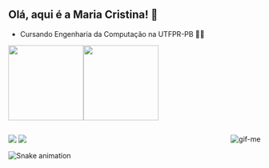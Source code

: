 ## Olá, aqui é a Maria Cristina! 🤗

* Cursando Engenharia da Computação na UTFPR-PB 👩‍🎓


<div align="left">
<a href="https://github.com/MacriFabiane">
<img height="150em" src="https://github-readme-stats.vercel.app/api?username=MacriFabiane&show_icons=true&theme=tokyonight&include_all_commits=true&count_private=true"/><img height="150em" src="https://github-readme-stats.vercel.app/api/top-langs/?username=MacriFabiane&layout=compact&langs_count=7&theme=tokyonight"/>
</div>

   ##
  <div>
    <img align="right" alt="gif-me" spc="file:///C:/Users/maria/Downloads/Design%20sem%20nome.gif">
  </div>
<div> 
<a href="https://instagram.com/macrifabiane" target="_blank"><img src="https://img.shields.io/badge/-Instagram-%23E4405F?style=for-the-badge&logo=instagram&logoColor=white" target="_blank"></a>
<a href = "mailto:mariacristinafabiane@gmail.com"><img src="https://img.shields.io/badge/-Gmail-%23333?style=for-the-badge&logo=gmail&logoColor=white" target="_blank"></a>

   ![Snake animation](https://github.com/MacriFabiane/MacriFbiane/blob/output/github-contribution-grid-snake.svg)
</div>
